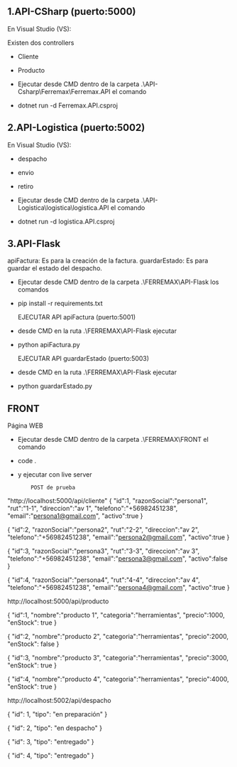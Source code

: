 ## 1.API-CSharp (puerto:5000)
En Visual Studio (VS):

Existen dos controllers
- Cliente
- Producto

- Ejecutar desde CMD dentro de la carpeta .\API-Csharp\Ferremax\Ferremax.API el comando
- dotnet run -d Ferremax.API.csproj
  
## 2.API-Logistica (puerto:5002)
En Visual Studio (VS):
- despacho
- envio
- retiro

- Ejecutar desde CMD dentro de la carpeta .\API-Logistica\logistica\logistica.API el comando
- dotnet run -d logistica.API.csproj

## 3.API-Flask
apiFactura: Es para la creación de la factura.
guardarEstado: Es para guardar el estado del despacho.

- Ejecutar desde CMD dentro de la carpeta .\FERREMAX\API-Flask los comandos
- pip install -r requirements.txt

  EJECUTAR API apiFactura (puerto:5001)
- desde CMD en la ruta .\FERREMAX\API-Flask ejecutar
- python apiFactura.py

  EJECUTAR API guardarEstado (puerto:5003)
- desde CMD en la ruta .\FERREMAX\API-Flask ejecutar
- python guardarEstado.py


## FRONT
Página WEB
- Ejecutar desde CMD dentro de la carpeta .\FERREMAX\FRONT el comando
- code .
- y ejecutar con live server


          POST de prueba

"http://localhost:5000/api/cliente"
{
    "id":1,
    "razonSocial":"persona1",
    "rut":"1-1",
    "direccion":"av 1",
    "telefono":"+56982451238",
    "email":"persona1@gmail.com",
    "activo":true
}

{
    "id":2,
    "razonSocial":"persona2",
    "rut":"2-2",
    "direccion":"av 2",
    "telefono":"+56982451238",
    "email":"persona2@gmail.com",
    "activo":true
}

{
    "id":3,
    "razonSocial":"persona3",
    "rut":"3-3",
    "direccion":"av 3",
    "telefono":"+56982451238",
    "email":"persona3@gmail.com",
    "activo":false
}

{
    "id":4,
    "razonSocial":"persona4",
    "rut":"4-4",
    "direccion":"av 4",
    "telefono":"+56982451238",
    "email":"persona4@gmail.com",
    "activo":true
}


http://localhost:5000/api/producto

{
    "id":1,
    "nombre":"producto 1",
    "categoria":"herramientas",
    "precio":1000,
    "enStock": true
}

{
    "id":2,
    "nombre":"producto 2",
    "categoria":"herramientas",
    "precio":2000,
    "enStock": false
}

{
    "id":3,
    "nombre":"producto 3",
    "categoria":"herramientas",
    "precio":3000,
    "enStock": true
}

{
    "id":4,
    "nombre":"producto 4",
    "categoria":"herramientas",
    "precio":4000,
    "enStock": true
}


http://localhost:5002/api/despacho

{
    "id": 1,
    "tipo": "en preparación"
}

{
    "id": 2,
    "tipo": "en despacho"
}

{
    "id": 3,
    "tipo": "entregado"
}

{
    "id": 4,
    "tipo": "entregado"
}
